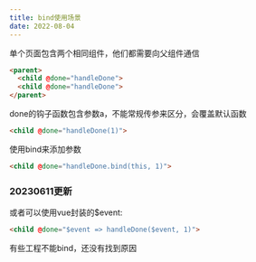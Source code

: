 ```yaml
---
title: bind使用场景
date: 2022-08-04
---
```


单个页面包含两个相同组件，他们都需要向父组件通信
```html
<parent>
  <child @done="handleDone">
  <child @done="handleDone">
</parent>
```
done的钩子函数包含参数a，不能常规传参来区分，会覆盖默认函数
```html
<child @done="handleDone(1)">
```

使用bind来添加参数
```html
<child @done="handleDone.bind(this, 1)">
```

### 20230611更新
或者可以使用vue封装的$event:
```html
<child @done="$event => handleDone($event, 1)">
```
有些工程不能bind，还没有找到原因